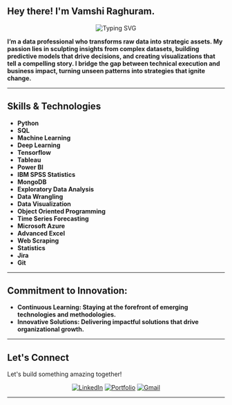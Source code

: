 ## Hey there! I'm Vamshi Raghuram.

<div align="center">
  <img src="https://readme-typing-svg.herokuapp.com?font=Fira+Code&size=18&pause=1000&color=F7F7F7&center=true&width=1000&lines=I+turn+unseen+patterns+into+strategies+that+ignite+change." alt="Typing SVG"/>
</div>

**I’m a data professional who transforms raw data into strategic assets. My passion lies in sculpting insights from complex datasets, building predictive models that drive decisions, and creating visualizations that tell a compelling story. I bridge the gap between technical execution and business impact, turning unseen patterns into strategies that ignite change.**


---


## Skills & Technologies

- **Python**  
- **SQL**
- **Machine Learning**
- **Deep Learning**
- **Tensorflow** 
- **Tableau**
- **Power BI**
- **IBM SPSS Statistics**
- **MongoDB**
- **Exploratory Data Analysis** 
- **Data Wrangling**
- **Data Visualization**
- **Object Oriented Programming**
- **Time Series Forecasting**
- **Microsoft Azure** 
- **Advanced Excel** 
- **Web Scraping** 
- **Statistics**
- **Jira**
- **Git**


---


## Commitment to Innovation:
- **Continuous Learning: Staying at the forefront of emerging technologies and methodologies.**
- **Innovative Solutions: Delivering impactful solutions that drive organizational growth.**


---


## Let's Connect
Let's build something amazing together!

<p align="center">
<a href="https://www.linkedin.com/in/vamshi-raghuram-g" target="_blank"><img src="https://img.shields.io/badge/LinkedIn-0077B5?style=for-the-badge&logo=linkedin&logoColor=white" alt="LinkedIn"/></a>
<a href="https://vamshi-raghuram-g.github.io/" target="_blank"><img src="https://img.shields.io/badge/Portfolio-64FFDA?style=for-the-badge&logo=react&logoColor=black" alt="Portfolio"/></a>
<a href="mailto:vamshi.raghuram26@gmail.com"><img src="https://img.shields.io/badge/Gmail-D14836?style=for-the-badge&logo=gmail&logoColor=white" alt="Gmail"/></a>
</p>


---
